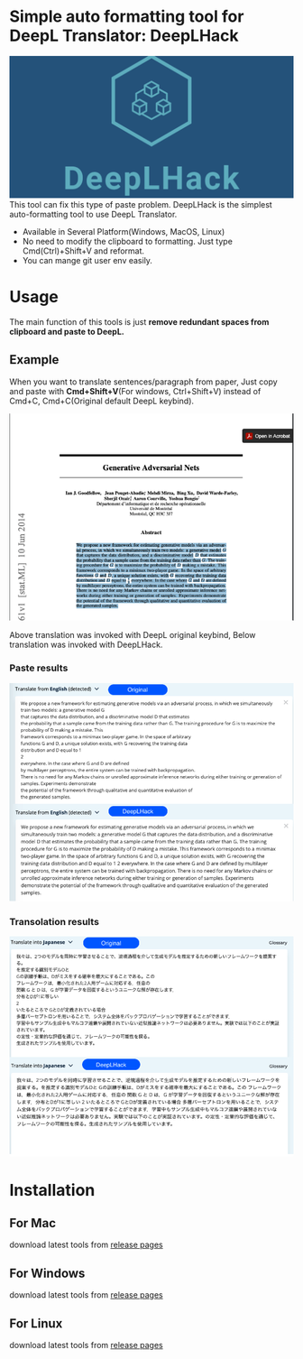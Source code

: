 # Simple auto formatting tool for DeepL Translator: DeepLHack
![DeepLHack logo](assets/logo_large.png)
This tool can fix this type of paste problem.
DeepLHack is the simplest auto-formatting tool to use DeepL Translator.

- Available in Several Platform(Windows, MacOS, Linux)
- No need to modify the clipboard to formatting. Just type Cmd(Ctrl)+Shift+V and reformat.
- You can mange git user env easily.


# Usage
The main function of this tools is just **remove redundant spaces from clipboard and paste to DeepL.**

## Example
When you want to translate sentences/paragraph from paper, Just copy and paste with **Cmd+Shift+V**(For windows, Ctrl+Shift+V) instead of Cmd+C, Cmd+C(Original default DeepL keybind).

![paper](assets/before.png)

Above translation was invoked with DeepL original keybind, Below translation was invoked with DeepLHack.

### Paste results
![paper](assets/comparison_source.png)
### Transolation results
![paper](assets/comparison_target.png)


# Installation
## For Mac
download latest tools from [release pages](https://github.com/kouml/DeepLHack/releases)

## For Windows
download latest tools from [release pages](https://github.com/kouml/DeepLHack/releases)

## For Linux
download latest tools from [release pages](https://github.com/kouml/DeepLHack/releases)
